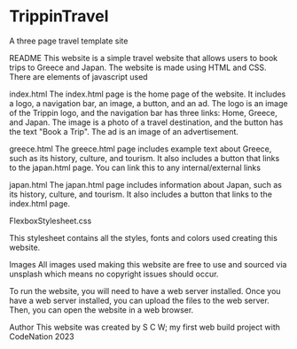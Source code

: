# TrippinTravel
A three page travel template site

README This website is a simple travel website that allows users to book trips to Greece and Japan. The website is made using HTML and CSS. There are elements of javascript used

index.html The index.html page is the home page of the website. It includes a logo, a navigation bar, an image, a button, and an ad. The logo is an image of the Trippin logo, and the navigation bar has three links: Home, Greece, and Japan. The image is a photo of a travel destination, and the button has the text "Book a Trip". The ad is an image of an advertisement.

greece.html The greece.html page includes example text about Greece, such as its history, culture, and tourism. It also includes a button that links to the japan.html page. You can link this to any internal/external links

japan.html The japan.html page includes information about Japan, such as its history, culture, and tourism. It also includes a button that links to the index.html page.


FlexboxStylesheet.css

This stylesheet contains all the styles, fonts and colors used creating this website.

Images All images used making this website are free to use and sourced via unsplash which means no copyright issues should occur.

To run the website, you will need to have a web server installed. Once you have a web server installed, you can upload the files to the web server. Then, you can open the website in a web browser.

Author This website was created by S C W; my first web build project with CodeNation 2023
